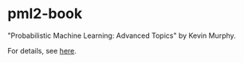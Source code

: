 # pml2-book
"Probabilistic Machine Learning: Advanced Topics" by Kevin Murphy.

For details, see <a href="https://probml.github.io/pml-book/book2.html">here</a>.
